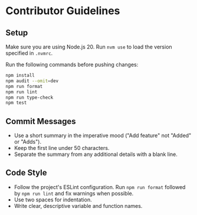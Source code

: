# Contributor Guidelines

## Setup

Make sure you are using Node.js 20. Run `nvm use` to load the version specified in `.nvmrc`.

Run the following commands before pushing changes:

```bash
npm install
npm audit --omit=dev
npm run format
npm run lint
npm run type-check
npm test
```

## Commit Messages

- Use a short summary in the imperative mood ("Add feature" not "Added" or "Adds").
- Keep the first line under 50 characters.
- Separate the summary from any additional details with a blank line.

## Code Style

- Follow the project's ESLint configuration. Run `npm run format` followed by `npm run lint` and fix warnings when possible.
- Use two spaces for indentation.
- Write clear, descriptive variable and function names.
